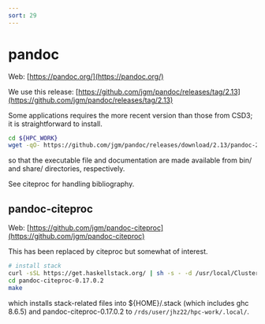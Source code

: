 ```yaml
---
sort: 29
---
```


# pandoc

Web: [https://pandoc.org/](https://pandoc.org/)

We use this release: [https://github.com/jgm/pandoc/releases/tag/2.13](https://github.com/jgm/pandoc/releases/tag/2.13)

Some applications requires the more recent version than those from CSD3; it is straightforward to install.

```bash
cd ${HPC_WORK}
wget -qO- https://github.com/jgm/pandoc/releases/download/2.13/pandoc-2.13-linux-amd64.tar.gz | tar xvfz - --strip-components=1
```

so that the executable file and documentation are made available from bin/ and share/ directories, respectively.

See citeproc for handling bibliography.

## pandoc-citeproc

Web: [https://github.com/jgm/pandoc-citeproc](https://github.com/jgm/pandoc-citeproc)

This has been replaced by citeproc but somewhat of interest.

```bash
# install stack
curl -sSL https://get.haskellstack.org/ | sh -s - -d /usr/local/Cluster-Apps/ceuadmin/pandoc-citeproc/0.17.0.2/bin
cd pandoc-citeproc-0.17.0.2
make
```

which installs stack-related files into ${HOME}/.stack (which includes ghc 8.6.5) and pandoc-citeproc-0.17.0.2 to `/rds/user/jhz22/hpc-work/.local/`.
